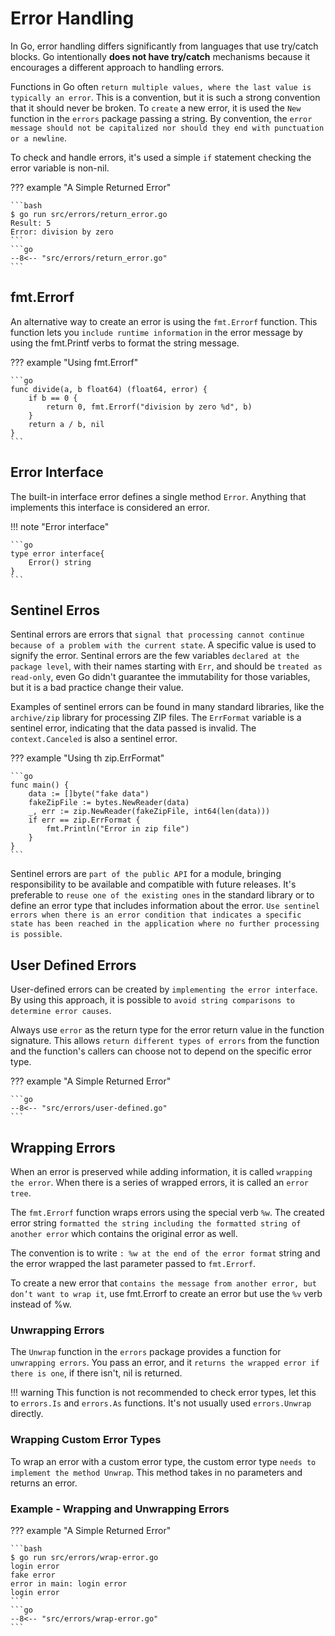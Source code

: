 # Error Handling

In Go, error handling differs significantly from languages that use try/catch blocks. Go intentionally **does not have try/catch** mechanisms because it encourages a different approach to handling errors.

Functions in Go often `return multiple values, where the last value is typically an error`. This is a convention, but it is such a strong convention that it should never be broken. To `create` a new error, it is used the `New` function in the `errors` package passing a string. By convention, the `error message should not be capitalized nor should they end with punctuation or a newline`.

To check and handle errors, it's used a simple `if` statement checking the error variable is non-nil.

??? example "A Simple Returned Error"

    ```bash
    $ go run src/errors/return_error.go
    Result: 5
    Error: division by zero
    ```
    ```go
    --8<-- "src/errors/return_error.go"
    ```

## fmt.Errorf

An alternative way to create an error is using the `fmt.Errorf` function. This function lets you `include runtime information` in the error message by using the fmt.Printf verbs to format the string message.

??? example "Using fmt.Errorf"

    ```go
    func divide(a, b float64) (float64, error) {
        if b == 0 {
            return 0, fmt.Errorf("division by zero %d", b)
        }
        return a / b, nil
    }
    ```

## Error Interface

The built-in interface error defines a single method `Error`. Anything that implements this interface is considered an error.

!!! note "Error interface"

    ```go
    type error interface{
        Error() string
    }
    ```

## Sentinel Erros

Sentinal errors are errors that `signal that processing cannot continue because of a problem with the current state`. A specific value is used to signify the error. Sentinal errors are the few variables `declared at the package level`, with their names starting with `Err`, and should be `treated as read-only`, even Go didn't guarantee the immutability for those variables, but it is a bad practice change their value.

Examples of sentinel errors can be found in many standard libraries, like the `archive/zip` library for processing ZIP files. The `ErrFormat` variable is a sentinel error, indicating that the data passed is invalid. The `context.Canceled` is also a sentinel error.

??? example "Using th zip.ErrFormat"

    ```go
    func main() {
        data := []byte("fake data")
        fakeZipFile := bytes.NewReader(data)
        _, err := zip.NewReader(fakeZipFile, int64(len(data)))
        if err == zip.ErrFormat {
            fmt.Println("Error in zip file")
        }
    }
    ```

Sentinel errors are `part of the public API` for a module, bringing responsibility to be available and compatible with future releases. It's preferable to `reuse one of the existing ones` in the standard library or to define an error type that includes information about the error. `Use sentinel errors when there is an error condition that indicates a specific state has been reached in the application where no further processing is possible`.

## User Defined Errors

User-defined errors can be created by `implementing the error interface`. By using this approach, it is possible to `avoid string comparisons to determine error causes`.

Always use `error` as the return type for the error return value in the function signature. This allows `return different types of errors` from the function and the function's callers can choose not to depend on the specific error type.

??? example "A Simple Returned Error"

    ```go
    --8<-- "src/errors/user-defined.go"
    ```

## Wrapping Errors

When an error is preserved while adding information, it is called `wrapping the error`. When there is a series of wrapped errors, it is called an `error tree`.

The `fmt.Errorf` function wraps errors using the special verb `%w`. The created error string `formatted the string including the formatted string of another error` which contains the original error as well.

The convention is to write `: %w at the end of the error format` string and the error wrapped the last parameter passed to `fmt.Errorf`.

To create a new error that `contains the message from another error, but don’t want to wrap it`, use fmt.Errorf to create an error but use the `%v` verb instead of %w.

### Unwrapping Errors

The `Unwrap` function in the `errors` package provides a function for `unwrapping errors`. You pass an error, and it `returns the wrapped error if there is one`, if there isn't, nil is returned.

!!! warning
    This function is not recommended to check error types, let this to `errors.Is` and `errors.As` functions. It's not usually used `errors.Unwrap` directly.

### Wrapping Custom Error Types

To wrap an error with a custom error type, the custom error type `needs to implement the method Unwrap`. This method takes in no parameters and returns an error.

### Example - Wrapping and Unwrapping Errors

??? example "A Simple Returned Error"

    ```bash
    $ go run src/errors/wrap-error.go
    login error
    fake error
    error in main: login error
    login error
    ```
    ```go
    --8<-- "src/errors/wrap-error.go"
    ```
